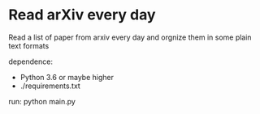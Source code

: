 # Read arXiv every day
Read a list of paper from arxiv every day
and orgnize them in some plain text formats

dependence: 
- Python 3.6 or maybe higher
- ./requirements.txt


run: python main.py
